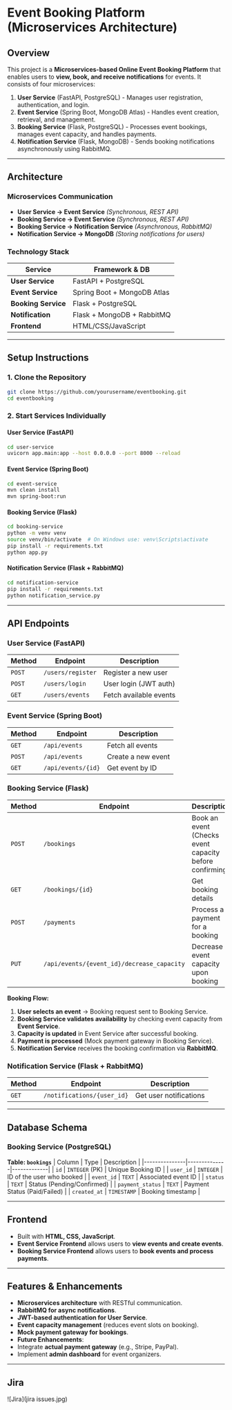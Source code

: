 # Event Booking Platform (Microservices Architecture)

## Overview
This project is a **Microservices-based Online Event Booking Platform** that enables users to **view, book, and receive notifications** for events. It consists of four microservices:

1. **User Service** (FastAPI, PostgreSQL) - Manages user registration, authentication, and login.
2. **Event Service** (Spring Boot, MongoDB Atlas) - Handles event creation, retrieval, and management.
3. **Booking Service** (Flask, PostgreSQL) - Processes event bookings, manages event capacity, and handles payments.
4. **Notification Service** (Flask, MongoDB) - Sends booking notifications asynchronously using RabbitMQ.

---

## Architecture
### **Microservices Communication**
- **User Service → Event Service** *(Synchronous, REST API)*
- **Booking Service → Event Service** *(Synchronous, REST API)*
- **Booking Service → Notification Service** *(Asynchronous, RabbitMQ)*
- **Notification Service → MongoDB** *(Storing notifications for users)*

### **Technology Stack**
| Service             | Framework & DB |
|--------------------|--------------|
| **User Service**   | FastAPI + PostgreSQL |
| **Event Service**  | Spring Boot + MongoDB Atlas |
| **Booking Service**| Flask + PostgreSQL |
| **Notification**   | Flask + MongoDB + RabbitMQ |
| **Frontend**       | HTML/CSS/JavaScript |

---

## Setup Instructions
### **1. Clone the Repository**
```sh
git clone https://github.com/yourusername/eventbooking.git
cd eventbooking
```

### **2. Start Services Individually**
#### **User Service (FastAPI)**
```sh
cd user-service
uvicorn app.main:app --host 0.0.0.0 --port 8000 --reload
```

#### **Event Service (Spring Boot)**
```sh
cd event-service
mvn clean install
mvn spring-boot:run
```

#### **Booking Service (Flask)**
```sh
cd booking-service
python -m venv venv
source venv/bin/activate  # On Windows use: venv\Scripts\activate
pip install -r requirements.txt
python app.py
```

#### **Notification Service (Flask + RabbitMQ)**
```sh
cd notification-service
pip install -r requirements.txt
python notification_service.py
```

---

## API Endpoints

### **User Service (FastAPI)**
| Method | Endpoint             | Description            |
|--------|----------------------|------------------------|
| `POST` | `/users/register`    | Register a new user   |
| `POST` | `/users/login`       | User login (JWT auth) |
| `GET`  | `/users/events`      | Fetch available events |

### **Event Service (Spring Boot)**
| Method | Endpoint        | Description |
|--------|---------------|-------------|
| `GET`  | `/api/events`  | Fetch all events |
| `POST` | `/api/events`  | Create a new event |
| `GET`  | `/api/events/{id}` | Get event by ID |

### **Booking Service (Flask)**
| Method | Endpoint                     | Description |
|--------|------------------------------|-------------|
| `POST` | `/bookings`                   | Book an event (Checks event capacity before confirming) |
| `GET`  | `/bookings/{id}`               | Get booking details |
| `POST` | `/payments`                    | Process a payment for a booking |
| `PUT`  | `/api/events/{event_id}/decrease_capacity` | Decrease event capacity upon booking |

**Booking Flow:**
1. **User selects an event** → Booking request sent to Booking Service.
2. **Booking Service validates availability** by checking event capacity from **Event Service**.
3. **Capacity is updated** in Event Service after successful booking.
4. **Payment is processed** (Mock payment gateway in Booking Service).
5. **Notification Service** receives the booking confirmation via **RabbitMQ**.

### **Notification Service (Flask + RabbitMQ)**
| Method | Endpoint           | Description |
|--------|------------------|-------------|
| `GET`  | `/notifications/{user_id}` | Get user notifications |

---

## Database Schema

### **Booking Service (PostgreSQL)**
**Table: `bookings`**
| Column         | Type          | Description |
|---------------|--------------|-------------|
| `id`          | `INTEGER` (PK) | Unique Booking ID |
| `user_id`     | `INTEGER`     | ID of the user who booked |
| `event_id`    | `TEXT`        | Associated event ID |
| `status`      | `TEXT`        | Status (Pending/Confirmed) |
| `payment_status` | `TEXT`    | Payment Status (Paid/Failed) |
| `created_at`  | `TIMESTAMP`   | Booking timestamp |

---

## Frontend

- Built with **HTML, CSS, JavaScript**.
- **Event Service Frontend** allows users to **view events and create events**.
- **Booking Service Frontend** allows users to **book events and process payments**.

---

## Features & Enhancements
-  **Microservices architecture** with RESTful communication.
-  **RabbitMQ for async notifications**.
-  **JWT-based authentication for User Service**.
-  **Event capacity management** (reduces event slots on booking).
-  **Mock payment gateway for bookings**.
-  **Future Enhancements**:
  - Integrate **actual payment gateway** (e.g., Stripe, PayPal).
  - Implement **admin dashboard** for event organizers.

---

## Jira 
![Jira](jira issues.jpg)
